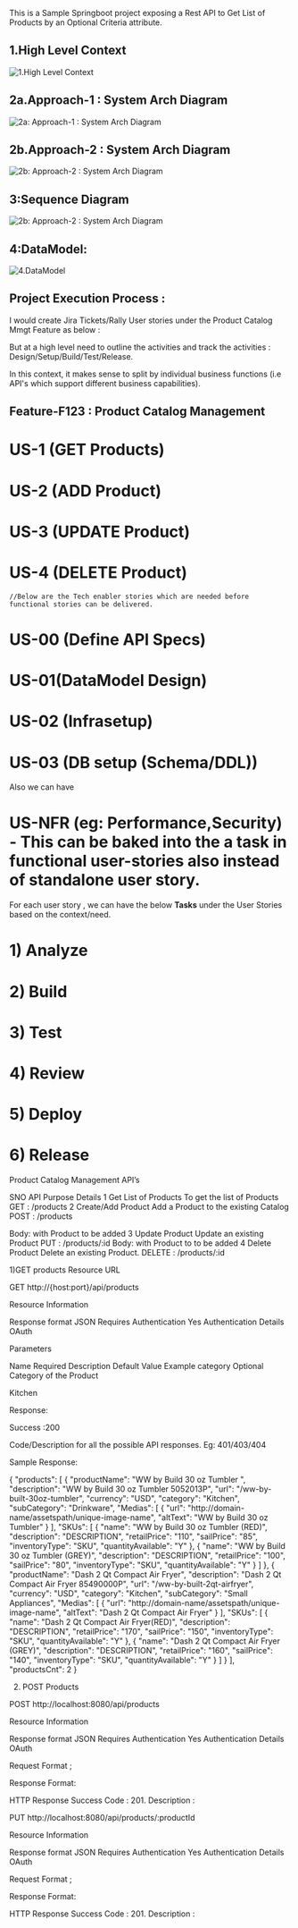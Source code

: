 This is a Sample Springboot project exposing a Rest API to Get List of Products by an Optional Criteria attribute.
## 1.High Level Context
![1.High Level Context](Documentation/High_Level_Context.png)

## 2a.Approach-1 : System Arch Diagram
![2a: Approach-1 : System Arch Diagram](Documentation/Approach_1_Using_Lambda_Serverless.png)

## 2b.Approach-2 : System Arch Diagram
![2b: Approach-2 : System Arch Diagram](/Documentation/Approach_2_Using_EC2.png)

## 3:Sequence Diagram
![2b: Approach-2 : System Arch Diagram](/Documentation/Sequence_diagram_For_Get.png)

## 4:DataModel:
  ![4.DataModel](Documentation/DataModel.png)


## Project Execution Process :

  I would create  Jira Tickets/Rally User stories under the Product Catalog Mmgt Feature as below : 
  
 But at a high level need to outline the activities and track the activities :  Design/Setup/Build/Test/Release. 

 In this context, it makes sense to split by individual business functions (i.e API's which support different business capabilities). 
  ## Feature-F123 : Product Catalog Management 
   # US-1 (GET Products) 
   # US-2 (ADD Product) 
   # US-3 (UPDATE Product) 
   # US-4 (DELETE Product) 
    //Below are the Tech enabler stories which are needed before functional stories can be delivered. 
   # US-00 (Define API Specs) 
   # US-01(DataModel Design) 
   # US-02 (Infrasetup) 
   # US-03 (DB setup (Schema/DDL)) 
    
   Also we can have 
   # US-NFR (eg: Performance,Security)   - This can be baked into the a task in functional user-stories also instead of standalone user story. 
 
 
  For each user story , we can have the below **Tasks** under the User Stories based on the context/need. 
   # 1) Analyze 
   # 2) Build 
   # 3) Test
   # 4) Review 
   # 5) Deploy 
   # 6) Release
    





Product Catalog Management API’s



SNO
API
Purpose
Details
1
Get List of Products
To get the list of Products
GET  :   /products
2
Create/Add Product
Add a Product to the existing Catalog
POST : /products

Body:  with Product to be added
3
Update Product
Update an existing Product
PUT : /products/:id
Body:  with Product to to be added
4
Delete Product
Delete an existing Product.
DELETE : /products/:id




1)GET  products
Resource URL
 
GET http://{host:port}/api/products
 
Resource Information

Response format
JSON
Requires Authentication
Yes
Authentication Details
OAuth <Refer to details outlined>



Parameters



Name
Required
Description
Default Value
Example
category
Optional
Category of the Product


Kitchen




Response:

<Response format>

Success :200

Code/Description for all the possible API responses.
Eg: 401/403/404


Sample Response:

{
    "products": [
        {
            "productName": "WW by Build 30 oz Tumbler ",
            "description": "WW by Build 30 oz Tumbler 5052013P",
            "url": "/ww-by-built-30oz-tumbler",
            "currency": "USD",
            "category": "Kitchen",
            "subCategory": "Drinkware",
            "Medias": [
                {
                    "url": "http://domain-name/assetspath/unique-image-name",
                    "altText": "WW by Build 30 oz Tumbler"
                }
            ],
            "SKUs": [
                {
                    "name": "WW by Build 30 oz Tumbler (RED)",
                    "description": "DESCRIPTION",
                    "retailPrice": "110",
                    "sailPrice": "85",
                    "inventoryType": "SKU",
                    "quantityAvailable": "Y"
                },
                {
                    "name": "WW by Build 30 oz Tumbler (GREY)",
                    "description": "DESCRIPTION",
                    "retailPrice": "100",
                    "sailPrice": "80",
                    "inventoryType": "SKU",
                    "quantityAvailable": "Y"
                }
            ]
        },
        {
            "productName": "Dash 2 Qt Compact Air Fryer",
            "description": "Dash 2 Qt Compact Air Fryer 85490000P",
            "url": "/ww-by-built-2qt-airfryer",
            "currency": "USD",
            "category": "Kitchen",
            "subCategory": "Small Appliances",
            "Medias": [
                {
                    "url": "http://domain-name/assetspath/unique-image-name",
                    "altText": "Dash 2 Qt Compact Air Fryer"
                }
            ],
            "SKUs": [
                {
                    "name": "Dash 2 Qt Compact Air Fryer(RED)",
                    "description": "DESCRIPTION",
                    "retailPrice": "170",
                    "sailPrice": "150",
                    "inventoryType": "SKU",
                    "quantityAvailable": "Y"
                },
                {
                    "name": "Dash 2 Qt Compact Air Fryer (GREY)",
                    "description": "DESCRIPTION",
                    "retailPrice": "160",
                    "sailPrice": "140",
                    "inventoryType": "SKU",
                    "quantityAvailable": "Y"
                }
            ]
        }
    ],
    "productsCnt": 2
}





2) POST Products


POST http://localhost:8080/api/products
 
Resource Information

Response format
JSON
Requires Authentication
Yes
Authentication Details
OAuth <Refer to details outlined>



Request Format ;
        <Product Json structure >

Response Format:

HTTP Response Success Code : 201.
Description :



PUT http://localhost:8080/api/products/:productId
 
Resource Information

Response format
JSON
Requires Authentication
Yes
Authentication Details
OAuth <Refer to details outlined>



Request Format ;
        <Product Json structure >

Response Format:

HTTP Response Success Code : 201.
Description :

